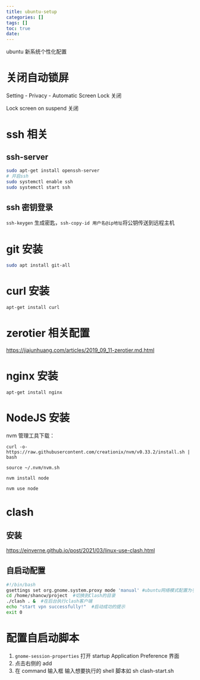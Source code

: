```yaml
---
title: ubuntu-setup
categories: []
tags: []
toc: true
date:
---
```


ubuntu 新系统个性化配置

<!-- more -->

# 关闭自动锁屏

Setting - Privacy - Automatic Screen Lock 关闭

Lock screen on suspend 关闭

# ssh 相关

## ssh-server

```bash
sudo apt-get install openssh-server
# 开启ssh
sudo systemctl enable ssh
sudo systemctl start ssh
```

## ssh 密钥登录

`ssh-keygen` 生成密匙，`ssh-copy-id 用户名@ip地址`将公钥传送到远程主机

# git 安装

```bash
sudo apt install git-all

```

# curl 安装

```bash
apt-get install curl

```

# zerotier 相关配置

https://jiajunhuang.com/articles/2019_09_11-zerotier.md.html

# nginx 安装

`apt-get install nginx`

# NodeJS 安装

nvm 管理工具下载：

`curl -o- https://raw.githubusercontent.com/creationix/nvm/v0.33.2/install.sh | bash`

`source ~/.nvm/nvm.sh`

`nvm install node`

`nvm use node`

# clash

## 安装

https://einverne.github.io/post/2021/03/linux-use-clash.html

## 自启动配置

```bash
#!/bin/bash
gsettings set org.gnome.system.proxy mode 'manual' #ubuntu网络模式配置为手动
cd /home/shancw/project  #切换到Clash的目录
./clash . &  #在后台执行clash客户端
echo "start vpn successfully!"  #启动成功的提示
exit 0
```

# 配置自启动脚本

1. `gnome-session-properties` 打开 startup Application Preference 界面
2. 点击右侧的 add
3. 在 command 输入框 输入想要执行的 shell 脚本如 sh clash-start.sh
